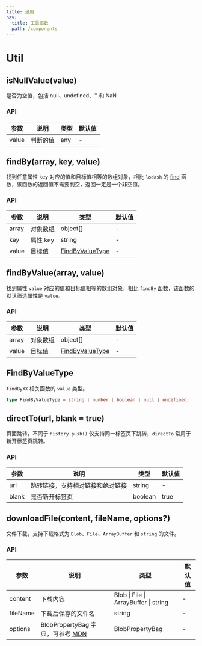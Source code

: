 ```yaml
---
title: 通用
nav:
  title: 工具函数
  path: /components
---
```


# Util

## isNullValue(value)

是否为空值，包括 null、undefined、'' 和 NaN

### API

| 参数  | 说明     | 类型 | 默认值 |
| ----- | -------- | ---- | ------ |
| value | 判断的值 | any  | -      |

## findBy(array, key, value)

找到任意属性 key 对应的值和目标值相等的数组对象，相比 `lodash` 的 [find](https://www.lodashjs.com/docs/lodash.find) 函数，该函数的返回值不需要判空，返回一定是一个非空值。

### API

| 参数  | 说明     | 类型                                | 默认值 |
| ----- | -------- | ----------------------------------- | ------ |
| array | 对象数组 | object[]                            | -      |
| key   | 属性 key | string                              | -      |
| value | 目标值   | [FindByValueType](#findbyvaluetype) | -      |

## findByValue(array, value)

找到属性 `value` 对应的值和目标值相等的数组对象，相比 `findBy` 函数，该函数的默认筛选属性是 `value`。

### API

| 参数  | 说明     | 类型                                | 默认值 |
| ----- | -------- | ----------------------------------- | ------ |
| array | 对象数组 | object[]                            | -      |
| value | 目标值   | [FindByValueType](#findbyvaluetype) | -      |

## FindByValueType

`findByXX` 相关函数的 `value` 类型。

```ts
type FindByValueType = string | number | boolean | null | undefined;
```

## directTo(url, blank = true)

页面跳转，不同于 `history.push()` 仅支持同一标签页下跳转，`directTo` 常用于新开标签页跳转。

### API

| 参数  | 说明                             | 类型    | 默认值 |
| ----- | -------------------------------- | ------- | ------ |
| url   | 跳转链接，支持相对链接和绝对链接 | string  | -      |
| blank | 是否新开标签页                   | boolean | true   |

## downloadFile(content, fileName, options?)

文件下载，支持下载格式为 `Blob`、`File`、`ArrayBuffer` 和 `string` 的文件。

### API

| 参数 | 说明 | 类型 | 默认值 |
| --- | --- | --- | --- |
| content | 下载内容 | Blob \| File \| ArrayBuffer \| string | - |
| fileName | 下载后保存的文件名 | string | - |
| options | BlobPropertyBag 字典，可参考 [MDN](https://developer.mozilla.org/zh-CN/docs/Web/API/Blob/Blob#%E5%8F%82%E6%95%B0) | BlobPropertyBag | - |
